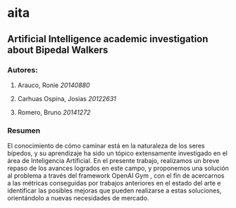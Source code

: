 # aita

Artificial Intelligence academic investigation about Bipedal Walkers
------ 

### Autores:

  1. Arauco, Ronie *20140880*

  2. Carhuas Ospina, Josias *20122631*

  3. Romero, Bruno *20141272*

### Resumen

El conocimiento de cómo caminar está en la naturaleza de los seres bípedos, y su aprendizaje ha sido un tópico extensamente investigado en el área de Inteligencia Artificial. En el presente trabajo, realizamos un breve repaso de los avances logrados en este campo, y proponemos una solución al problema a través del framework OpenAI Gym , con el fin de acercarnos a las métricas conseguidas por trabajos anteriores en el estado del arte e identificar las posibles mejoras que pueden realizarse a estas soluciones, orientándolo a nuevas necesidades de mercado.
